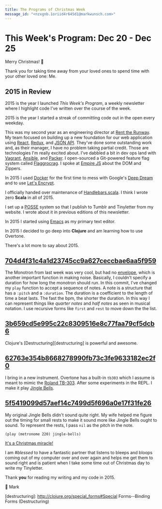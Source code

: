 ```yaml
---
title: The Programs of Christmas Week
message_id: "<nzxgnb.1oriid4r645d1@markwunsch.com>"
---
```


This Week's Program: Dec 20 - Dec 25
====================================

Merry Christmas! 🎄

Thank you for taking time away from your loved ones to spend time with
your other loved one: Me.

## 2015 in Review

2015 is the year I launched *This Week's Program*, a weekly newsletter
where I highlight code I've written over the course of the week.

2015 is the year I started a streak of committing code out in the open
every weekday.

This was my second year as an engineering director at
[Rent the Runway](https://www.renttherunway.com/). My team focused on
building up a new foundation for our web application using
[React](https://facebook.github.io/react/),
[Redux](http://redux.js.org/), and
[JSON API](http://jsonapi.org/). They've done some outstanding work
and, as their manager, I have no problem taking partial credit. Those
are technologies I'm really excited about. I've dabbled a bit
in dev ops land with [Vagrant](https://www.vagrantup.com/),
[Ansible](http://www.ansible.com/), and
[Packer](https://www.packer.io/). I open-sourced a Git-powered feature
flag system called
[Flaggrocrag](https://github.com/renttherunway/flaggrocrag). I spoke
at [Empire JS](https://www.youtube.com/watch?v=3DY3YHZKanY) about the
DOM and Zippers.

In 2015 I used [Docker](https://www.docker.com/) for the first time to
mess with Google's
[Deep Dream](http://googleresearch.blogspot.com/2015/07/deepdream-code-example-for-visualizing.html)
and to use [Let's Encrypt](https://letsencrypt.org/).

I officially handed over maintenance of
[Handlebars.scala](https://github.com/mwunsch/handlebars.scala/issues/52). I
think I wrote zero **Scala** in all of 2015.

I set up a [POSSE](https://indiewebcamp.com/POSSE) system so that I
publish to Tumblr and Tinyletter from my website. I wrote about it in
previous editions of this newsletter.

In 2015 I started using
[Emacs](http://blog.markwunsch.com/post/131698116610/emacs) as my
primary text editor.

In 2015 I decided to go deep into **Clojure** and am learning how to
use Overtone.

There's a lot more to say about 2015.

## [704d4f31c4a1d23745cc9a627ceccbae6aa5f959][note-vector]

The Monotron from last week was very cool, but had no
[envelope](https://en.wikipedia.org/wiki/Synthesizer#ADSR_envelope),
which is another important function in making noise. Basically, I
couldn't specify a duration for how long the monotron should run. In
this commit, I've changed my `play` function to accept a sequence of
notes. A note is a structure that has a `:pitch` and a
`:duration`. The duration is a coefficient to the length of time a
beat lasts. The fast the bpm, the shorter the duration. In this way I
can represent things like *quarter notes* and *half notes* as seen in
musical notation. I use recursive forms like `first` and `rest` to
move down the the list.

## [3b659cd5e995c22c8309516e8c77faa79cf5dcb6][note-destructure]

Clojure's [Destructuring][destructuring] is powerful and awesome.

## [62763e354b8668278990fb73c3fe9633182ec2f0][tb303]

I bring in a new instrument. Overtone has a built-in `tb303` which I
assume is meant to mimic the
[Roland TB-303](https://en.wikipedia.org/wiki/Roland_TB-303). After
some experiments in the REPL. I make it play
[Jingle Bells](https://soundcloud.com/mwunsch/sonic-sketch-jingle-bells).

## [5f5419099d57aef14c7499d5f696a0e17f31fe26][jingle-bells]

My original Jingle Bells didn't sound quite right. My wife helped me
figure out the timing for small rests to make it sound more like
Jingle Bells ought to sound. To represent the rests, I pass `nil` as
the pitch in the note.

    (play (metronome 220) jingle-bells)

[It's a Christmas miracle!](https://soundcloud.com/mwunsch/sonic-sketch-jingle-bells-2)

I am *#blessed* to have a fantastic partner that listens to bleeps and
bloops coming out of my computer over and over again and helps me get
them to sound right and is patient when I take some time out of
Christmas day to write my Tinyletter.

Thank **you** for reading my writing and my code in 2015.

🎅 Mark

[note-vector]: https://github.com/mwunsch/sonic-sketches/commit/704d4f31c4a1d23745cc9a627ceccbae6aa5f959

[note-destructure]: https://github.com/mwunsch/sonic-sketches/commit/3b659cd5e995c22c8309516e8c77faa79cf5dcb6

[destructuring]: http://clojure.org/special_forms#Special Forms--Binding Forms (Destructuring)

[tb303]: https://github.com/mwunsch/sonic-sketches/commit/62763e354b8668278990fb73c3fe9633182ec2f0

[jingle-bells]: https://github.com/mwunsch/sonic-sketches/commit/5f5419099d57aef14c7499d5f696a0e17f31fe26
